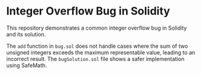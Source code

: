 # Integer Overflow Bug in Solidity

This repository demonstrates a common integer overflow bug in Solidity and its solution.

The `add` function in `bug.sol` does not handle cases where the sum of two unsigned integers exceeds the maximum representable value, leading to an incorrect result.  The `bugSolution.sol` file shows a safer implementation using SafeMath.